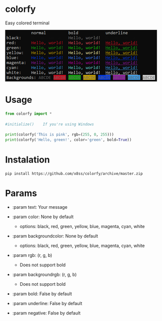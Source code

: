 # colorfy
Easy colored terminal

![Screenshot](screenshot.png)

# Usage
```python
from colorfy import *

#initialize()    If you're using Windows

print(colorfy('This is pink', rgb=(255, 0, 255)))
print(colorfy('Hello, green!', color='green', bold=True))
```

# Instalation
```
pip install https://github.com/x8ss/colorfy/archive/master.zip
```
# Params
* :param text: Your message

* :param color: None by default
    - options: black, red, green, yellow, blue, magenta, cyan, white

* :param backgroundcolor: None by default
    - options: black, red, green, yellow, blue, magenta, cyan, white

* :param rgb: (r, g, b)
    - Does not support bold

* :param backgroundrgb: (r, g, b)
    - Does not support bold

* :param bold: False by default

* :param underline: False by default

* :param negative: False by default
